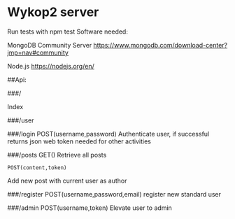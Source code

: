 ﻿# Wykop2 server
Run tests with npm test
Software needed:

MongoDB Community Server https://www.mongodb.com/download-center?jmp=nav#community

Node.js https://nodejs.org/en/

##Api:

###/

Index

###/user

###/login
    POST(username,password) 
Authenticate user, if successful returns json web token needed for other activities

###/posts
    GET()
Retrieve all posts 


    POST(content,token) 
Add new post with current user as author

###/register
    POST(username,password,email)
register new standard user

###/admin
    POST(username,token)
Elevate user to admin